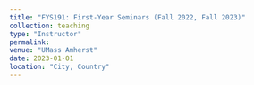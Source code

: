 ```yaml
---
title: "FYS191: First-Year Seminars (Fall 2022, Fall 2023)"
collection: teaching
type: "Instructor"
permalink: 
venue: "UMass Amherst"
date: 2023-01-01
location: "City, Country"
---
```

